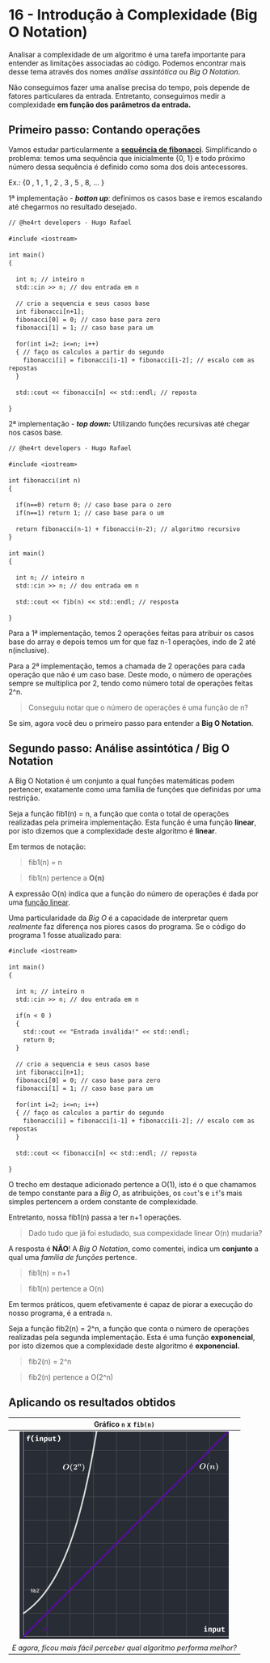 # 16 - Introdução à Complexidade (Big O Notation)

Analisar a complexidade de um algoritmo é uma tarefa importante para entender as limitações associadas ao código. Podemos encontrar mais desse tema através dos nomes *análise assintótica* ou *Big O Notation*.

Não conseguimos fazer uma analise precisa do tempo, pois depende de fatores particulares da entrada. Entretanto, conseguimos medir a complexidade **em função dos parâmetros da entrada.**

## Primeiro passo: **Contando operações**

Vamos estudar particularmente a [**sequência de fibonacci**](https://pt.wikipedia.org/wiki/Sequ%C3%AAncia_de_Fibonacci#:~:text=Os%20n%C3%BAmeros%20de%20Fibonacci%20s%C3%A3o,%2C%202584%2C%20...%20.). Simplificando o problema: temos uma sequência que inicialmente {0, 1} e todo próximo número dessa sequência é definido como soma dos dois antecessores.

Ex.: {0 , 1 , 1 , 2 , 3 , 5 , 8, ... }

1ª implementação - ***botton up***: definimos os casos base e iremos escalando até chegarmos no resultado desejado.

```cpp{0}
// @he4rt developers - Hugo Rafael

#include <iostream>

int main()
{

  int n; // inteiro n
  std::cin >> n; // dou entrada em n

  // crio a sequencia e seus casos base
  int fibonacci[n+1];
  fibonacci[0] = 0; // caso base para zero
  fibonacci[1] = 1; // caso base para um

  for(int i=2; i<=n; i++)
  { // faço os calculos a partir do segundo
    fibonacci[i] = fibonacci[i-1] + fibonacci[i-2]; // escalo com as repostas
  }

  std::cout << fibonacci[n] << std::endl; // reposta

}
```

2ª implementação - ***top down:*** Utilizando funções recursivas até chegar nos casos base.

```cpp{0}
// @he4rt developers - Hugo Rafael

#include <iostream>

int fibonacci(int n)
{

  if(n==0) return 0; // caso base para o zero
  if(n==1) return 1; // caso base para o um

  return fibonacci(n-1) + fibonacci(n-2); // algoritmo recursivo
}

int main()
{

  int n; // inteiro n
  std::cin >> n; // dou entrada em n

  std::cout << fib(n) << std::endl; // resposta

}
```

Para a 1ª implementação, temos 2 operações feitas para atribuir os casos base do array e depois temos um for que faz n-1 operações, indo de 2 até n(inclusive). 

Para a 2ª implementação, temos a chamada de 2 operações para cada operação que não é um caso base. Deste modo, o número de operações sempre se multiplica por 2, tendo como número total de operações feitas 2^n.

> Conseguiu notar que o número de operações é uma função de n?

Se sim, agora você deu o primeiro passo para entender a **Big O Notation**.

## Segundo passo: Análise assintótica / Big O Notation


A Big O Notation é um conjunto a qual funções matemáticas podem pertencer, exatamente como uma família de funções que definidas por uma restrição.

Seja a função fib1(n) = n, a função que conta o total de operações realizadas pela primeira implementação. Esta função é uma função **linear**,
por isto dizemos que a complexidade deste algoritmo é **linear**.

Em termos de notação:

> fib1(n) = n 

> fib1(n) pertence a **O(n)**

A expressão O(n) indica que a função do número de operações é dada por uma [função linear](https://pt.wikipedia.org/wiki/Fun%C3%A7%C3%A3o_afim).

Uma particularidade da *Big O* é a capacidade de interpretar quem *realmente* faz diferença nos piores casos do programa. Se o código do programa 1 fosse atualizado para:

```cpp{9-13}
#include <iostream>

int main()
{

  int n; // inteiro n
  std::cin >> n; // dou entrada em n

  if(n < 0 )
  {
    std::cout << "Entrada inválida!" << std::endl;
    return 0;
  }

  // crio a sequencia e seus casos base
  int fibonacci[n+1];
  fibonacci[0] = 0; // caso base para zero
  fibonacci[1] = 1; // caso base para um

  for(int i=2; i<=n; i++)
  { // faço os calculos a partir do segundo
    fibonacci[i] = fibonacci[i-1] + fibonacci[i-2]; // escalo com as repostas
  }

  std::cout << fibonacci[n] << std::endl; // reposta

}
```

O trecho em destaque adicionado pertence a O(1), isto é o que chamamos de tempo constante para a *Big O*, as atribuições, os `cout`'s e `if`'s mais simples pertencem a ordem constante de complexidade.

Entretanto, nossa fib1(n) passa a ter n+1 operações.

> Dado tudo que já foi estudado, sua compexidade linear O(n) mudaria?

A resposta é **NÃO**! A *Big O Notation*, como comentei, indica um **conjunto** a qual uma *família de funções* pertence.

> fib1(n) = n+1

> fib1(n) pertence a O(n)

Em termos práticos, quem efetivamente é capaz de piorar a execução do nosso programa, é a entrada `n`.

Seja a função fib2(n) = 2^n, a função que conta o número de operações realizadas pela segunda implementação. Esta é uma função **exponencial**, por isto dizemos que a complexidade deste algoritmo é **exponencial.**

> fib2(n) = 2^n

> fib2(n) pertence a O(2^n)

## Aplicando os resultados obtidos

| Gráfico `n` **x** `fib(n)`| 
| :-----------: |
| ![linear versus exponencial](../.vuepress/assets/complexidade_pt1.png)   | 
| *E agora, ficou mais fácil perceber qual algoritmo performa melhor?* |